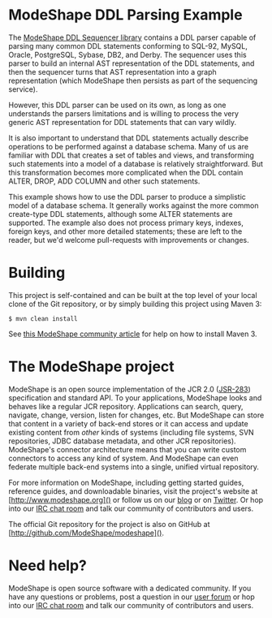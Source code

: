 # ModeShape DDL Parsing Example

The [ModeShape DDL Sequencer library](http://docs.jboss.org/modeshape/latest/manuals/reference/html_single/reference-guide-en.html#ddl-file-sequencer) 
contains a DDL parser capable of parsing many common DDL statements 
conforming to SQL-92, MySQL, Oracle, PostgreSQL, Sybase, DB2, and 
Derby. The sequencer uses this parser to build an internal AST 
representation of the DDL statements, and then the sequencer turns 
that AST representation into a graph representation (which ModeShape 
then persists as part of the sequencing service).

However, this DDL parser can be used on its own, as long as one 
understands the parsers limitations and is willing to process the 
very generic AST representation for DDL statements that can vary 
wildly. 

It is also important to understand that DDL statements actually 
describe operations to be performed against a database schema. 
Many of us are familiar with DDL that creates a set of tables and 
views, and transforming such statements into a model of a database 
is relatively straightforward. But this transformation becomes more 
complicated when the DDL contain ALTER, DROP, ADD COLUMN and other 
such statements. 

This example shows how to use the DDL parser to produce a simplistic 
model of a database schema. It generally works against the more common 
create-type DDL statements, although some ALTER statements are supported. 
The example also does not process primary keys, indexes, foreign keys, 
and other more detailed statements; these are left to the reader, but 
we'd welcome pull-requests with improvements or changes.

# Building

This project is self-contained and can be built at the top level of your 
local clone of the Git repository, or by simply building this project 
using Maven 3:

    $ mvn clean install

See [this ModeShape community article](http://community.jboss.org/wiki/ModeShapeandMaven) 
for help on how to install Maven 3.

# The ModeShape project

ModeShape is an open source implementation of the JCR 2.0 
([JSR-283](http://www.jcp.org/en/jsr/detail?id=283])) specification and 
standard API. To your applications, ModeShape looks and behaves like a 
regular JCR repository. Applications can search, query, navigate, change, 
version, listen for changes, etc. But ModeShape can store that content 
in a variety of back-end stores or it can access and update existing content 
from *other* kinds of systems (including file systems, SVN repositories, 
JDBC database metadata, and other JCR repositories). ModeShape's connector 
architecture means that you can write custom connectors to access any 
kind of system. And ModeShape can even federate multiple back-end systems 
into a single, unified virtual repository.

For more information on ModeShape, including getting started guides, 
reference guides, and downloadable binaries, visit the project's website 
at [http://www.modeshape.org]() or follow us on our [blog](http://modeshape.wordpress.org) 
or on [Twitter](http://twitter.com/modeshape). Or hop into our 
[IRC chat room](http://www.jboss.org/modeshape/chat) and talk our community 
of contributors and users.

The official Git repository for the project is also on GitHub at 
[http://github.com/ModeShape/modeshape]().

# Need help?

ModeShape is open source software with a dedicated community. If you have 
any questions or problems, post a question in our 
[user forum](http://community.jboss.org/en/modeshape) or hop into our 
[IRC chat room](http://www.jboss.org/modeshape/chat) and talk our 
community of contributors and users.
